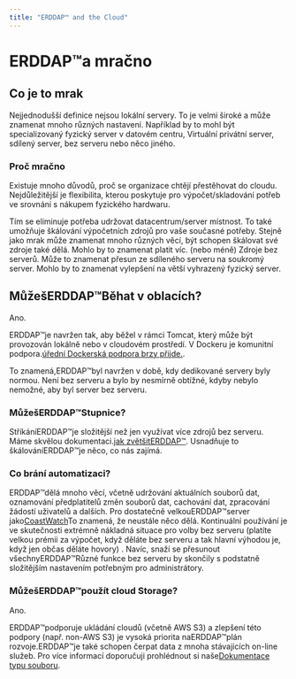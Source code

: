 ```yaml
---
title: "ERDDAP™ and the Cloud"
---
```

# ERDDAP™a mračno

## Co je to mrak

Nejjednodušší definice nejsou lokální servery. To je velmi široké a může znamenat mnoho různých nastavení. Například by to mohl být specializovaný fyzický server v datovém centru, Virtuální privátní server, sdílený server, bez serveru nebo něco jiného.

### Proč mračno

Existuje mnoho důvodů, proč se organizace chtějí přestěhovat do cloudu. Nejdůležitější je flexibilita, kterou poskytuje pro výpočet/skladování potřeb ve srovnání s nákupem fyzického hardwaru.

Tím se eliminuje potřeba udržovat datacentrum/server místnost. To také umožňuje škálování výpočetních zdrojů pro vaše současné potřeby. Stejně jako mrak může znamenat mnoho různých věcí, být schopen škálovat své zdroje také dělá. Mohlo by to znamenat platit víc. (nebo méně) Zdroje bez serverů. Může to znamenat přesun ze sdíleného serveru na soukromý server. Mohlo by to znamenat vylepšení na větší vyhrazený fyzický server.

## MůžešERDDAP™Běhat v oblacích?

Ano.

ERDDAP™je navržen tak, aby běžel v rámci Tomcat, který může být provozován lokálně nebo v cloudovém prostředí. V Dockeru je komunitní podpora.[úřední Dockerská podpora brzy přijde.](https://github.com/ERDDAP/erddap/blob/main/DOCKER.md).

To znamená,ERDDAP™byl navržen v době, kdy dedikované servery byly normou. Není bez serveru a bylo by nesmírně obtížné, kdyby nebylo nemožné, aby byl server bez serveru.

### MůžešERDDAP™Stupnice?

StříkáníERDDAP™je složitější než jen využívat více zdrojů bez serveru. Máme skvělou dokumentaci.[jak zvětšitERDDAP™](https://erddap.github.io/docs/server-admin/scaling). Usnadňuje to škálováníERDDAP™je něco, co nás zajímá.

### Co brání automatizaci?

ERDDAP™dělá mnoho věcí, včetně udržování aktuálních souborů dat, oznamování předplatitelů změn souborů dat, cachování dat, zpracování žádostí uživatelů a dalších. Pro dostatečně velkouERDDAP™server jako[CoastWatch](https://coastwatch.pfeg.noaa.gov/erddap/index.html)To znamená, že neustále něco dělá. Kontinuální používání je ve skutečnosti extrémně nákladná situace pro volby bez serveru (platíte velkou prémii za výpočet, když děláte bez serveru a tak hlavní výhodou je, když jen občas děláte hovory) . Navíc, snaží se přesunout všechnyERDDAP™Různé funkce bez serveru by skončily s podstatně složitějším nastavením potřebným pro administrátory.

### MůžešERDDAP™použít cloud Storage?

Ano.

ERDDAP™podporuje ukládání cloudů (včetně AWS S3) a zlepšení této podpory (např. non-AWS S3) je vysoká priorita naERDDAP™plán rozvoje.ERDDAP™je také schopen čerpat data z mnoha stávajících on-line služeb. Pro více informací doporučuji prohlédnout si naše[Dokumentace typu souboru](https://erddap.github.io/docs/server-admin/datasets#detailed-descriptions-of-dataset-types).
